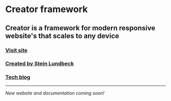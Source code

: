 # Creator framework

## Creator is a framework for modern responsive website's that scales to any device

### [Visit site](https://creator.sltech.no)

### [Created by Stein Lundbeck](https://sltech.no)

### [Tech blog](https://blog.sltech.no)

---

*New website and documentation coming soon!*
